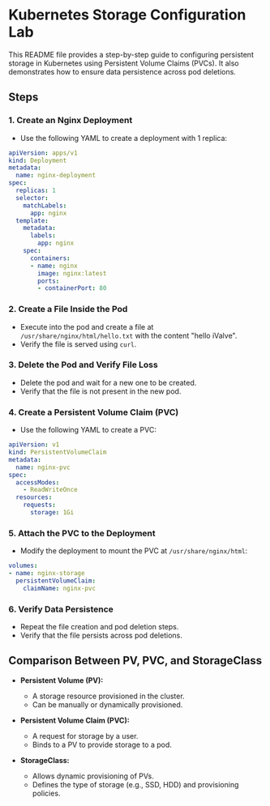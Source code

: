 # Kubernetes Storage Configuration Lab

This README file provides a step-by-step guide to configuring persistent storage in Kubernetes using Persistent Volume Claims (PVCs). It also demonstrates how to ensure data persistence across pod deletions.

## Steps

### 1. Create an Nginx Deployment
- Use the following YAML to create a deployment with 1 replica:

```yaml
apiVersion: apps/v1
kind: Deployment
metadata:
  name: nginx-deployment
spec:
  replicas: 1
  selector:
    matchLabels:
      app: nginx
  template:
    metadata:
      labels:
        app: nginx
    spec:
      containers:
      - name: nginx
        image: nginx:latest
        ports:
        - containerPort: 80
```

### 2. Create a File Inside the Pod
- Execute into the pod and create a file at `/usr/share/nginx/html/hello.txt` with the content "hello iValve".
- Verify the file is served using `curl`.

### 3. Delete the Pod and Verify File Loss
- Delete the pod and wait for a new one to be created.
- Verify that the file is not present in the new pod.

### 4. Create a Persistent Volume Claim (PVC)
- Use the following YAML to create a PVC:

```yaml
apiVersion: v1
kind: PersistentVolumeClaim
metadata:
  name: nginx-pvc
spec:
  accessModes:
    - ReadWriteOnce
  resources:
    requests:
      storage: 1Gi
```

### 5. Attach the PVC to the Deployment
- Modify the deployment to mount the PVC at `/usr/share/nginx/html`:

```yaml
volumes:
- name: nginx-storage
  persistentVolumeClaim:
    claimName: nginx-pvc
```

### 6. Verify Data Persistence
- Repeat the file creation and pod deletion steps.
- Verify that the file persists across pod deletions.

## Comparison Between PV, PVC, and StorageClass

- **Persistent Volume (PV):**
  - A storage resource provisioned in the cluster.
  - Can be manually or dynamically provisioned.

- **Persistent Volume Claim (PVC):**
  - A request for storage by a user.
  - Binds to a PV to provide storage to a pod.

- **StorageClass:**
  - Allows dynamic provisioning of PVs.
  - Defines the type of storage (e.g., SSD, HDD) and provisioning policies.





